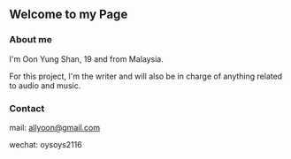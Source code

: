 ## Welcome to my Page

### About me

I'm Oon Yung Shan, 19 and from Malaysia.

For this project, I'm the writer and will also be in charge of anything related to audio and music.

### Contact

mail: 
allyoon@gmail.com

wechat:
oysoys2116
